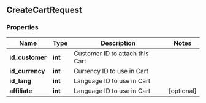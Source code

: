 ## CreateCartRequest

### Properties
Name | Type | Description | Notes
------------ | ------------- | ------------- | -------------
**id_customer** | **int** | Customer ID to attach this Cart | 
**id_currency** | **int** | Currency ID to use in Cart | 
**id_lang** | **int** | Language ID to use in Cart | 
**affiliate** | **int** | Language ID to use in Cart | [optional] 


